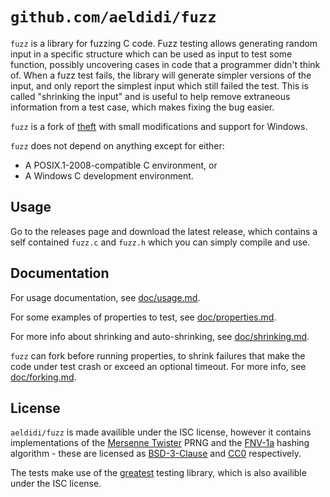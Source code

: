 `github.com/aeldidi/fuzz`
=========================

`fuzz` is a library for fuzzing C code. Fuzz testing allows generating random
input in a specific structure which can be used as input to test some function,
possibly uncovering cases in code that a programmer didn't think of. When a
fuzz test fails, the library will generate simpler versions of the input, and
only report the simplest input which still failed the test. This is called
"shrinking the input" and is useful to help remove extraneous information from
a test case, which makes fixing the bug easier.

`fuzz` is a fork of [theft](https://github.com/silentbicycle/theft) with small
modifications and support for Windows.

`fuzz` does not depend on anything except for either:

- A POSIX.1-2008-compatible C environment, or
- A Windows C development environment.

Usage
-----

Go to the releases page and download the latest release, which contains a self
contained `fuzz.c` and `fuzz.h` which you can simply compile and use.

Documentation
-------------

For usage documentation, see [doc/usage.md](doc/usage.md).

For some examples of properties to test, see
[doc/properties.md](doc/properties.md).

For more info about shrinking and auto-shrinking, see
[doc/shrinking.md](doc/shrinking.md).

`fuzz` can fork before running properties, to shrink failures that make the
code under test crash or exceed an optional timeout. For more info, see
[doc/forking.md](doc/forking.md).

License
-------

`aeldidi/fuzz` is made availible under the ISC license, however it contains
implementations of the [Mersenne Twister][mt] PRNG and the [FNV-1a][fnv]
hashing algorithm - these are licensed as [BSD-3-Clause][bsd3] and [CC0][cc0]
respectively.

The tests make use of the [greatest][] testing library, which is also availible
under the ISC license.

[greatest]: https://github.com/silentbicycle/greatest
[mt]: http://www.math.sci.hiroshima-u.ac.jp/~m-mat/MT/emt.html
[fnv]: http://www.isthe.com/chongo/tech/comp/fnv/
[bsd3]: https://opensource.org/licenses/BSD-3-Clause
[cc0]: https://creativecommons.org/share-your-work/public-domain/cc0/
